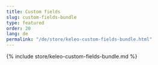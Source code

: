 ```yaml
---
title: Custom fields
slug: custom-fields-bundle
type: featured
order: 20
lang: de
permalink: "/de/store/keleo-custom-fields-bundle.html"
---
```


{% include store/keleo-custom-fields-bundle.md %}
